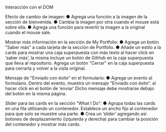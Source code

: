 Interacción con el DOM

Efecto de cambio de imagen:
● Agrega una función a la imagen de la sección de bienvenida.
● Cambia la imagen por otra cuando el mouse está sobre ella.
● Agrega una función para revertir la imagen a la original cuando el mouse sale.

Mostrar más información en la sección de My Portfolio:
● Agrega un botón "Saber más" a cada tarjeta de la sección de Portfolio.
● Añade un estilo a la cards para mostrar una caja superpuesta con más texto al hacer click en ‘saber más’, la misma incluye un botón de GitHub en la caja superpuesta que lleva al repositorio.
Agrega un botón "Cerrar" en la caja superpuesta para cerrarla y volver a la vista original.

Mensaje de "Enviado con éxito" en el formulario:
● Agrega un evento al formulario. Dentro del evento, muestra un mensaje
"Enviado con éxito". al hacer click en el botón de ‘enviar’ Dicho mensaje debe mostrarse debajo del botón en la misma página.

Slider para las cards en la sección "What I Do":
● Agrupa todas las cards en una fila utilizando un contenedor. Establece un ancho fijo al contenedor para que solo se muestre una parte.
● Crea un ‘slider’ agregando así botones de desplazamiento (izquierda y derecha) para cambiar la posición del contenedor y mostrar más cards.
